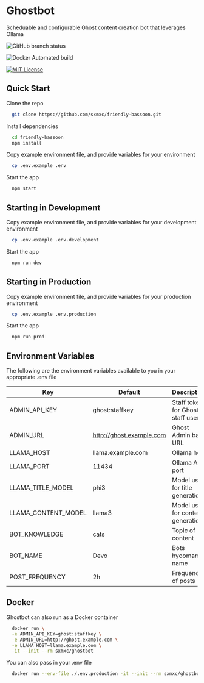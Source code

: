
# Ghostbot

Scheduable and configurable Ghost content creation bot that leverages Ollama

![GitHub branch status](https://img.shields.io/github/checks-status/sxmxc/friendly-bassoon/main?label=main)

![Docker Automated build](https://img.shields.io/docker/automated/sxmxc/ghostbot)

[![MIT License](https://img.shields.io/badge/License-MIT-green.svg)](https://choosealicense.com/licenses/mit/)


## Quick Start

Clone the repo

```bash
  git clone https://github.com/sxmxc/friendly-bassoon.git
```
Install dependencies
```bash
  cd friendly-bassoon
  npm install
```
Copy example environment file, and provide variables for your environment
```bash
  cp .env.example .env 
```
Start the app
```bash
  npm start
```

## Starting in Development
Copy example environment file, and provide variables for your development environment
```bash
  cp .env.example .env.development
```
Start the app
```bash
  npm run dev
```

## Starting in Production
Copy example environment file, and provide variables for your production environment
```bash
  cp .env.example .env.production
```
Start the app
```bash
  npm run prod
```
## Environment Variables

The following are the environment variables available to you in your appropriate .env file

| Key                 | Default                  | Description                       | Required |
|---------------------|--------------------------|-----------------------------------|----------|
| ADMIN_API_KEY       | ghost:staffkey           | Staff token for Ghost staff user. | Yes      |
| ADMIN_URL           | http://ghost.example.com | Ghost Admin base URL              | Yes      |
| LLAMA_HOST          | llama.example.com        | Ollama host                       | Yes      |
| LLAMA_PORT          | 11434                    | Ollama API port                   | No       |
| LLAMA_TITLE_MODEL   | phi3                     | Model used for title generation   | No       |
| LLAMA_CONTENT_MODEL | llama3                   | Model used for content generation | No       |
| BOT_KNOWLEDGE       | cats                     | Topic of content                  | No       |
| BOT_NAME            | Devo                     | Bots hyooman name                 | No       |
| POST_FREQUENCY      | 2h                       | Frequency of posts                | No       |


## Docker

Ghostbot can also run as a Docker container
```bash
  docker run \
  -e ADMIN_API_KEY=ghost:staffkey \
  -e ADMIN_URL=http://ghost.example.com \
  -e LLAMA_HOST=llama.example.com \
  -it --init --rm sxmxc/ghostbot
```
You can also pass in your .env file
```bash
  docker run --env-file ./.env.production -it --init --rm sxmxc/ghostbot
```